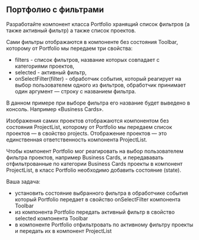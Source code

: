 ## Портфолио с фильтрами

Разработайте компонент класса Portfolio хранящий список фильтров (а также активный фильтр) а также список проектов.

Сами фильтры отображаются в компоненте без состояния Toolbar, которому от Portfolio мы передаем три свойства:

* filters - список фильтров, название которых совпадает с категориями проектов,
* selected - активный фильтр,
* onSelectFilter(filter) - обработчик события, который реагирует на выбор пользователем одного из фильтров, обработчик принимает один аргумент — строку с названием фильтра.

В данном примере при выборе фильтра его название будет выведено в консоль. Например «Business Cards».

Изображения самих проектов отображаются компонентом без состояния ProjectList, которому от Portfolio мы передаем список проектов — в свойство projects. Отображение проектов — это единственная ответственность компонента ProjectList.

Чтобы компонент Portfolio мог реагировать на выбор пользователем фильтра проектов, например Business Cards, и передававать отфильтрованные по категории Business Cards проекты в компонент ProjectList, в класс Portfolio необходимо добавить состояние (state).

Ваша задача:

* установить состояние выбранного фильтра в обработчике события который Portfolio передает в свойство onSelectFilter компонента Toolbar
* из компонента Portfolio передать активный фильтр в свойство selected компонента Toolbar
* в компоненте Portfolio отфильтровать по активному фильтру проекты и передать их в компонент ProjectList